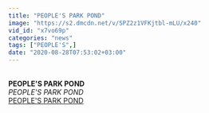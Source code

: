 ```yaml
---
title: "PEOPLE'S PARK POND"
image: "https://s2.dmcdn.net/v/SPZ2z1VFKjtbl-mLU/x240"
vid_id: "x7vo69p"
categories: "news"
tags: ["PEOPLE'S",]
date: "2020-08-28T07:53:02+03:00"
---
```

<br><b>PEOPLE'S PARK POND</b><br> <i>PEOPLE'S PARK POND</i><br> <u>PEOPLE'S PARK POND</u>
